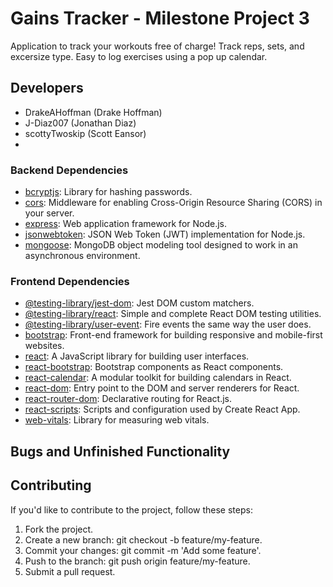 # Gains Tracker - Milestone Project 3

Application to track your workouts free of charge! Track reps, sets, and excersize type. Easy to log exercises using a pop up calendar.

## Developers

- DrakeAHoffman (Drake Hoffman)
- J-Diaz007 (Jonathan Diaz)
- scottyTwoskip (Scott Eansor)
-

### Backend Dependencies

- [bcryptjs](https://www.npmjs.com/package/bcryptjs): Library for hashing passwords.
- [cors](https://www.npmjs.com/package/cors): Middleware for enabling Cross-Origin Resource Sharing (CORS) in your server.
- [express](https://www.npmjs.com/package/express): Web application framework for Node.js.
- [jsonwebtoken](https://www.npmjs.com/package/jsonwebtoken): JSON Web Token (JWT) implementation for Node.js.
- [mongoose](https://www.npmjs.com/package/mongoose): MongoDB object modeling tool designed to work in an asynchronous environment.

### Frontend Dependencies

- [@testing-library/jest-dom](https://www.npmjs.com/package/@testing-library/jest-dom): Jest DOM custom matchers.
- [@testing-library/react](https://www.npmjs.com/package/@testing-library/react): Simple and complete React DOM testing utilities.
- [@testing-library/user-event](https://www.npmjs.com/package/@testing-library/user-event): Fire events the same way the user does.
- [bootstrap](https://www.npmjs.com/package/bootstrap): Front-end framework for building responsive and mobile-first websites.
- [react](https://reactjs.org/): A JavaScript library for building user interfaces.
- [react-bootstrap](https://www.npmjs.com/package/react-bootstrap): Bootstrap components as React components.
- [react-calendar](https://www.npmjs.com/package/react-calendar): A modular toolkit for building calendars in React.
- [react-dom](https://reactjs.org/docs/react-dom.html): Entry point to the DOM and server renderers for React.
- [react-router-dom](https://reactrouter.com/): Declarative routing for React.js.
- [react-scripts](https://www.npmjs.com/package/react-scripts): Scripts and configuration used by Create React App.
- [web-vitals](https://www.npmjs.com/package/web-vitals): Library for measuring web vitals.

## Bugs and Unfinished Functionality

## Contributing

If you'd like to contribute to the project, follow these steps:

1. Fork the project.
2. Create a new branch: git checkout -b feature/my-feature.
3. Commit your changes: git commit -m 'Add some feature'.
4. Push to the branch: git push origin feature/my-feature.
5. Submit a pull request.
